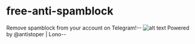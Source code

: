 # free-anti-spamblock
Remove spamblock from your account on Telegram!--
![alt text](https://encrypted-tbn0.gstatic.com/images?q=tbn:ANd9GcQQJ7g4w-X8GvpY7mCdDtZ6TALP-5-baifwTA&s)
Powered by @antistoper | Lono--

